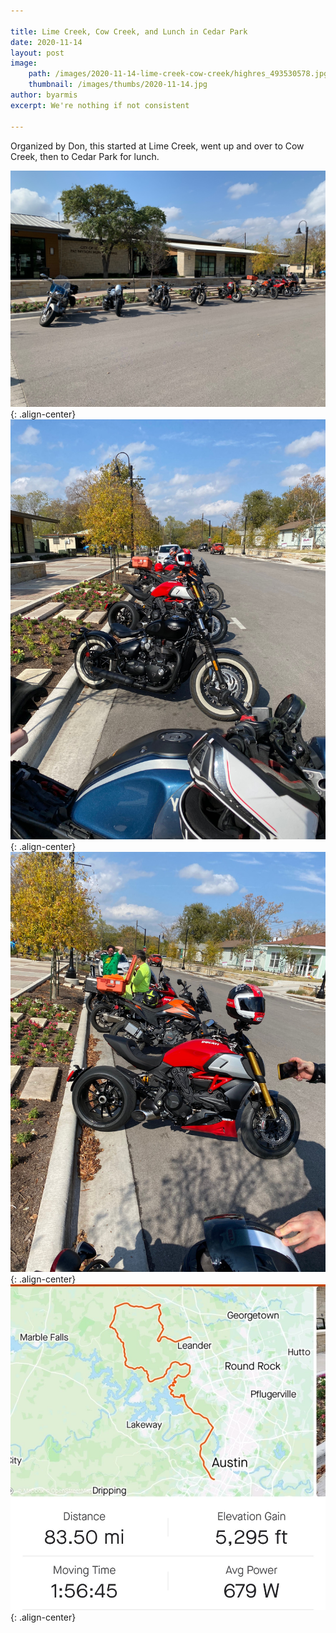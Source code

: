 ```yaml
---

title: Lime Creek, Cow Creek, and Lunch in Cedar Park
date: 2020-11-14
layout: post
image: 
    path: /images/2020-11-14-lime-creek-cow-creek/highres_493530578.jpg
    thumbnail: /images/thumbs/2020-11-14.jpg
author: byarmis
excerpt: We're nothing if not consistent

---
```


Organized by Don, this started at Lime Creek, went up and over to Cow Creek, then to Cedar Park for lunch.


![center-aligned-image](/images/2020-11-14-lime-creek-cow-creek/highres_493530575.jpg){: .align-center}
![center-aligned-image](/images/2020-11-14-lime-creek-cow-creek/highres_493532575.jpg){: .align-center}
![center-aligned-image](/images/2020-11-14-lime-creek-cow-creek/highres_493532581.jpg){: .align-center}
![center-aligned-image](/images/2020-11-14-lime-creek-cow-creek/highres_493538203.jpg){: .align-center}

